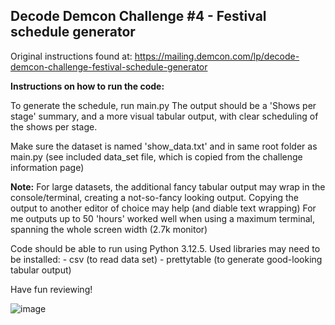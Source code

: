 ## Decode Demcon Challenge #4 - Festival schedule generator

Original instructions found at: https://mailing.demcon.com/lp/decode-demcon-challenge-festival-schedule-generator

**Instructions on how to run the code:**

To generate the schedule, run main.py
The output should be a 'Shows per stage' summary, and a more visual tabular output, with clear scheduling of the shows per stage.

Make sure the dataset is named 'show_data.txt' and in same root folder as main.py
(see included data_set file, which is copied from the challenge information page)


**Note:**
For large datasets, the additional fancy tabular output may wrap in the console/terminal, creating a not-so-fancy looking output. Copying the output to another editor of choice may help (and diable text wrapping)
For me outputs up to 50 'hours' worked well when using a maximum terminal, spanning the whole screen width (2.7k monitor)

Code should be able to run using Python 3.12.5.
Used libraries may need to be installed:
    - csv (to read data set)
    - prettytable (to generate good-looking tabular output)

Have fun reviewing!

![image](https://github.com/user-attachments/assets/8d903f68-b08d-4048-bb28-a0ec1edb9581)
